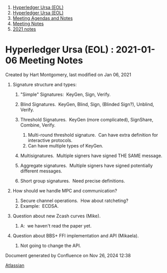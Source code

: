 1. [Hyperledger Ursa (EOL)](index.html)
2. [Hyperledger Ursa (EOL)](19595269.html)
3. [Meeting Agendas and Notes](Meeting-Agendas-and-Notes_19603313.html)
4. [Meeting Notes](Meeting-Notes_19611649.html)
5. [2021 notes](2021-notes_19612027.html)

# Hyperledger Ursa (EOL) : 2021-01-06 Meeting Notes

Created by Hart Montgomery, last modified on Jan 06, 2021

1. Signature structure and types:
   
   1. "Simple" Signatures:  KeyGen, Sign, Verify.
   2. Blind Signatures.  KeyGen, Blind, Sign, (Blinded Sign?), Unblind, Verify.
   3. Threshold Signatures.  KeyGen (more complicated), SignShare, Combine, Verify.
      
      1. Multi-round threshold signature.  Can have extra definition for interactive protocols.
      2. Can have multiple types of KeyGen.
   4. Multisignatures.  Multiple signers have signed THE SAME message.
   5. Aggregate signatures.  Multiple signers have signed potentially different messages.
   6. Short group signatures.  Need precise definitions.
2. How should we handle MPC and communication?
   
   1. Secure channel operations.  How about ratcheting?
   2. Example:  ECDSA.
3. Question about new Zcash curves (Mike).
   
   1. A:  we haven't read the paper yet.
4. Question about BBS+ FFI implementation and API (Mikaela).
   
   1. Not going to change the API.

Document generated by Confluence on Nov 26, 2024 12:38

[Atlassian](http://www.atlassian.com/)
